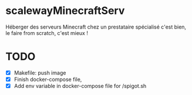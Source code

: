 # scalewayMinecraftServ
Héberger des serveurs Minecraft chez un prestataire spécialisé c'est bien, le faire from scratch, c'est mieux !

# TODO
- [x] Makefile: push image
- [x] Finish docker-compose file,
- [x] Add env variable in docker-compose file for /spigot.sh
